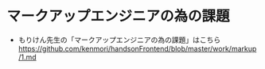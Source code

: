 # マークアップエンジニアの為の課題
* もりけん先生の「マークアップエンジニアの為の課題」はこちら
https://github.com/kenmori/handsonFrontend/blob/master/work/markup/1.md

